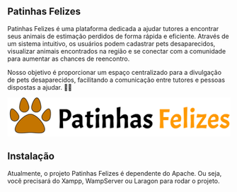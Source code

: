 ## Patinhas Felizes

Patinhas Felizes é uma plataforma dedicada a ajudar tutores a encontrar seus animais de estimação perdidos de forma rápida e eficiente. Através de um sistema intuitivo, os usuários podem cadastrar pets desaparecidos, visualizar animais encontrados na região e se conectar com a comunidade para aumentar as chances de reencontro.

Nosso objetivo é proporcionar um espaço centralizado para a divulgação de pets desaparecidos, facilitando a comunicação entre tutores e pessoas dispostas a ajudar. 🚀🐾

![](public/img/Logo.svg)

## Instalação

Atualmente, o projeto Patinhas Felizes é dependente do Apache. Ou seja, você precisará do Xampp, WampServer ou Laragon para rodar o projeto.
